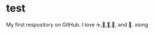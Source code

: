 # test
My first respository on GitHub.
I love :coffee:,:pizza:,:orange:,:monkey:, and :dancer:.
xiong
